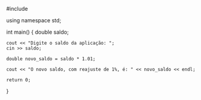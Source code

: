 #include <iostream>

using namespace std;

int main() {
    double saldo;
    
    cout << "Digite o saldo da aplicação: ";
    cin >> saldo;
    
    double novo_saldo = saldo * 1.01;
    
    cout << "O novo saldo, com reajuste de 1%, é: " << novo_saldo << endl;
    
    return 0;
}
